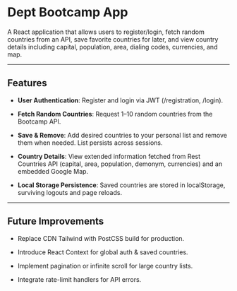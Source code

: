 # Dept Bootcamp App

A React application that allows users to register/login, fetch random countries from an API, save favorite countries for later, and view country details including capital, population, area, dialing codes, currencies, and map.


---

## Features

* **User Authentication**: Register and login via JWT (/registration, /login).

* **Fetch Random Countries**: Request 1–10 random countries from the Bootcamp API.

* **Save & Remove**: Add desired countries to your personal list and remove them when needed. List persists across sessions.

* **Country Details**: View extended information fetched from Rest Countries API (capital, area, population, demonym, currencies) and an embedded Google Map.

* **Local Storage Persistence**: Saved countries are stored in localStorage, surviving logouts and page reloads.

---

## Future Improvements

* Replace CDN Tailwind with PostCSS build for production.

* Introduce React Context for global auth & saved countries.

* Implement pagination or infinite scroll for large country lists.

* Integrate rate-limit handlers for API errors.
